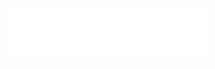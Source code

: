 <br/>
<p align="center">
    <a href="https://synnaxlabs.com/">
        <img src="../docs/media/logo/title-white.svg" width="70%"/>
    </a>
</p>
